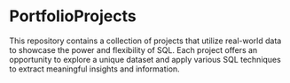 # PortfolioProjects
This repository contains a collection of projects that utilize real-world data to showcase the power and flexibility of SQL. Each project offers an opportunity to explore a unique dataset and apply various SQL techniques to extract meaningful insights and information. 
